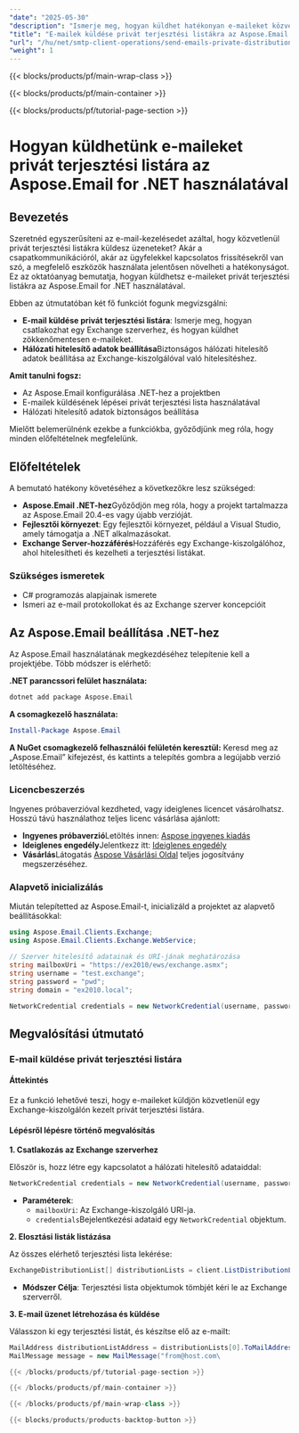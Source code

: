 ```yaml
---
"date": "2025-05-30"
"description": "Ismerje meg, hogyan küldhet hatékonyan e-maileket közvetlenül privát terjesztési listákra az Aspose.Email for .NET használatával, beleértve a konfigurációt és a biztonságos hálózati hitelesítő adatok beállítását."
"title": "E-mailek küldése privát terjesztési listákra az Aspose.Email for .NET használatával (SMTP kliensműveletek)"
"url": "/hu/net/smtp-client-operations/send-emails-private-distribution-list-aspose-net/"
"weight": 1
---
```


{{< blocks/products/pf/main-wrap-class >}}

{{< blocks/products/pf/main-container >}}

{{< blocks/products/pf/tutorial-page-section >}}
# Hogyan küldhetünk e-maileket privát terjesztési listára az Aspose.Email for .NET használatával

## Bevezetés

Szeretnéd egyszerűsíteni az e-mail-kezelésedet azáltal, hogy közvetlenül privát terjesztési listákra küldesz üzeneteket? Akár a csapatkommunikációról, akár az ügyfelekkel kapcsolatos frissítésekről van szó, a megfelelő eszközök használata jelentősen növelheti a hatékonyságot. Ez az oktatóanyag bemutatja, hogyan küldhetsz e-maileket privát terjesztési listákra az Aspose.Email for .NET használatával.

Ebben az útmutatóban két fő funkciót fogunk megvizsgálni:
- **E-mail küldése privát terjesztési listára**: Ismerje meg, hogyan csatlakozhat egy Exchange szerverhez, és hogyan küldhet zökkenőmentesen e-maileket.
- **Hálózati hitelesítő adatok beállítása**Biztonságos hálózati hitelesítő adatok beállítása az Exchange-kiszolgálóval való hitelesítéshez.

**Amit tanulni fogsz:**
- Az Aspose.Email konfigurálása .NET-hez a projektben
- E-mailek küldésének lépései privát terjesztési lista használatával
- Hálózati hitelesítő adatok biztonságos beállítása

Mielőtt belemerülnénk ezekbe a funkciókba, győződjünk meg róla, hogy minden előfeltételnek megfelelünk.

## Előfeltételek

A bemutató hatékony követéséhez a következőkre lesz szükséged:
- **Aspose.Email .NET-hez**Győződjön meg róla, hogy a projekt tartalmazza az Aspose.Email 20.4-es vagy újabb verzióját.
- **Fejlesztői környezet**: Egy fejlesztői környezet, például a Visual Studio, amely támogatja a .NET alkalmazásokat.
- **Exchange Server-hozzáférés**Hozzáférés egy Exchange-kiszolgálóhoz, ahol hitelesítheti és kezelheti a terjesztési listákat.

### Szükséges ismeretek

- C# programozás alapjainak ismerete
- Ismeri az e-mail protokollokat és az Exchange szerver koncepcióit

## Az Aspose.Email beállítása .NET-hez

Az Aspose.Email használatának megkezdéséhez telepítenie kell a projektjébe. Több módszer is elérhető:

**.NET parancssori felület használata:**
```bash
dotnet add package Aspose.Email
```

**A csomagkezelő használata:**
```powershell
Install-Package Aspose.Email
```

**A NuGet csomagkezelő felhasználói felületén keresztül:**
Keresd meg az „Aspose.Email” kifejezést, és kattints a telepítés gombra a legújabb verzió letöltéséhez.

### Licencbeszerzés

Ingyenes próbaverzióval kezdheted, vagy ideiglenes licencet vásárolhatsz. Hosszú távú használathoz teljes licenc vásárlása ajánlott:
- **Ingyenes próbaverzió**Letöltés innen: [Aspose ingyenes kiadás](https://releases.aspose.com/email/net/)
- **Ideiglenes engedély**Jelentkezz itt: [Ideiglenes engedély](https://purchase.aspose.com/temporary-license/)
- **Vásárlás**Látogatás [Aspose Vásárlási Oldal](https://purchase.aspose.com/buy) teljes jogosítvány megszerzéséhez.

### Alapvető inicializálás

Miután telepítetted az Aspose.Email-t, inicializáld a projektet az alapvető beállításokkal:

```csharp
using Aspose.Email.Clients.Exchange;
using Aspose.Email.Clients.Exchange.WebService;

// Szerver hitelesítő adatainak és URI-jának meghatározása
string mailboxUri = "https://ex2010/ews/exchange.asmx";
string username = "test.exchange";
string password = "pwd";
string domain = "ex2010.local";

NetworkCredential credentials = new NetworkCredential(username, password, domain);\IEWSClient client = EWSClient.GetEWSClient(mailboxUri, credentials);
```

## Megvalósítási útmutató

### E-mail küldése privát terjesztési listára

#### Áttekintés
Ez a funkció lehetővé teszi, hogy e-maileket küldjön közvetlenül egy Exchange-kiszolgálón kezelt privát terjesztési listára.

#### Lépésről lépésre történő megvalósítás

**1. Csatlakozás az Exchange szerverhez**

Először is, hozz létre egy kapcsolatot a hálózati hitelesítő adataiddal:

```csharp
NetworkCredential credentials = new NetworkCredential(username, password, domain);\IEWSClient client = EWSClient.GetEWSClient(mailboxUri, credentials);
```
- **Paraméterek**: 
  - `mailboxUri`: Az Exchange-kiszolgáló URI-ja.
  - `credentials`Bejelentkezési adataid egy `NetworkCredential` objektum.

**2. Elosztási listák listázása**

Az összes elérhető terjesztési lista lekérése:

```csharp
ExchangeDistributionList[] distributionLists = client.ListDistributionLists();
```
- **Módszer Célja**: Terjesztési lista objektumok tömbjét kéri le az Exchange szerverről.

**3. E-mail üzenet létrehozása és küldése**

Válasszon ki egy terjesztési listát, és készítse elő az e-mailt:

```csharp
MailAddress distributionListAddress = distributionLists[0].ToMailAddress();
MailMessage message = new MailMessage("from@host.com\

{{< /blocks/products/pf/tutorial-page-section >}}

{{< /blocks/products/pf/main-container >}}

{{< /blocks/products/pf/main-wrap-class >}}

{{< blocks/products/products-backtop-button >}}